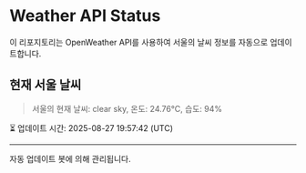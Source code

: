 
# Weather API Status

이 리포지토리는 OpenWeather API를 사용하여 서울의 날씨 정보를 자동으로 업데이트합니다.

## 현재 서울 날씨
> 서울의 현재 날씨: clear sky, 온도: 24.76°C, 습도: 94%

⏳ 업데이트 시간: 2025-08-27 19:57:42 (UTC)

---
자동 업데이트 봇에 의해 관리됩니다.
